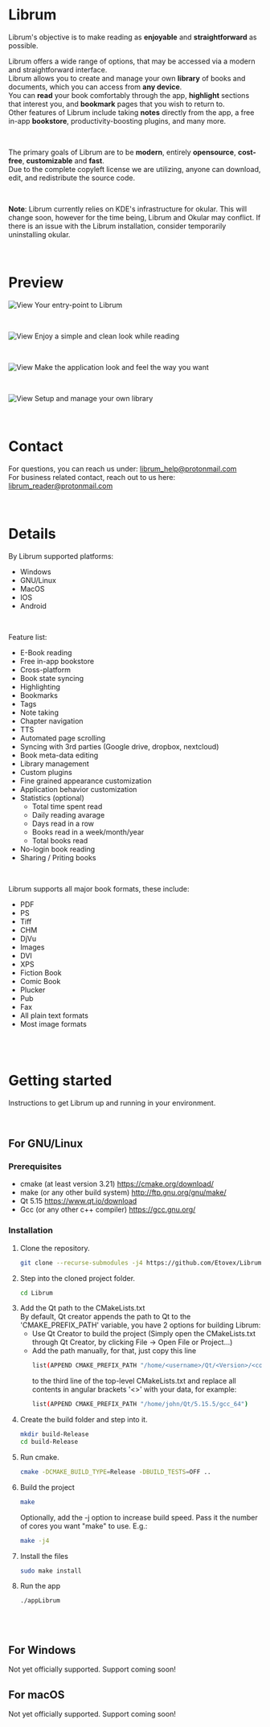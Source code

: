 # Librum

Librum's objective is to make reading as <b>enjoyable</b> and <b>straightforward</b> as possible. <br>

Librum offers a wide range of options, that may be accessed via a modern and straightforward interface.<br>
Librum allows you to create and manage your own <b>library</b> of books and documents, which you can access from <b>any device</b>.<br>
You can <b>read</b> your book comfortably through the app, <b>highlight</b> sections that interest you, and <b>bookmark</b> pages that you wish to return to.<br>
Other features of Librum include taking <b>notes</b> directly from the app, a free in-app <b>bookstore</b>, productivity-boosting plugins, and many more.

<br>

The primary goals of Librum are to be <b>modern</b>, entirely <b>opensource</b>, <b>cost-free</b>, <b>customizable</b> and <b>fast</b>.</br>
Due to the complete copyleft license we are utilizing, anyone can download, edit, and redistribute the source code. 

<br>

<b>Note</b>: Librum currently relies on KDE's infrastructure for okular. This will change soon, however for the time being, Librum and Okular may conflict.
If there is an issue with the Librum installation, consider temporarily uninstalling okular. 

<br>

# Preview

![View](data/app_preview/login_screen.png)
Your entry-point to Librum

<br>

![View](data/app_preview/book_reading.png)
Enjoy a simple and clean look while reading

<br>

![View](data/app_preview/appearance_settings.png)
Make the application look and feel the way you want

<br>

![View](data/app_preview/edit_metadata.png)
Setup and manage your own library

<br>

# Contact


For questions, you can reach us under: librum_help@protonmail.com
<br>
For business related contact, reach out to us here: librum_reader@protonmail.com

<br>

# Details

By Librum supported platforms:
- Windows
- GNU/Linux
- MacOS
- IOS
- Android

<br>

Feature list:
- E-Book reading
- Free in-app bookstore
- Cross-platform
- Book state syncing
- Highlighting
- Bookmarks
- Tags
- Note taking
- Chapter navigation
- TTS
- Automated page scrolling
- Syncing with 3rd parties (Google drive, dropbox, nextcloud)
- Book meta-data editing
- Library management
- Custom plugins
- Fine grained appearance customization
- Application behavior customization
- Statistics (optional)
    - Total time spent read
    - Daily reading avarage
    - Days read in a row
    - Books read in a week/month/year
    - Total books read
- No-login book reading
- Sharing / Priting books

<br>

Librum supports all major book formats, these include:
- PDF
- PS
- Tiff
- CHM
- DjVu
- Images
- DVI
- XPS
- Fiction Book
- Comic Book
- Plucker
- Pub
- Fax
- All plain text formats
- Most image formats


<br><br>

# Getting started

Instructions to get Librum up and running in your environment.

<br>

## For GNU/Linux
### Prerequisites
- cmake (at least version 3.21)     https://cmake.org/download/
- make (or any other build system)  http://ftp.gnu.org/gnu/make/
- Qt 5.15                           https://www.qt.io/download
- Gcc (or any other c++ compiler)   https://gcc.gnu.org/

### Installation
1. Clone the repository.
    ```sh
    git clone --recurse-submodules -j4 https://github.com/Etovex/Librum.git
    ```
2. Step into the cloned project folder.
    ```sh
    cd Librum
    ```
3. Add the Qt path to the CMakeLists.txt<br>
    By default, Qt creator appends the path to Qt to the 'CMAKE_PREFIX_PATH' variable, you have 2 options for building Librum:
    <br>
    - Use Qt Creator to build the project (Simply open the CMakeLists.txt through Qt Creator, by clicking File -> Open File or Project...)
    - Add the path manually, for that, just copy this line
        ```sh
        list(APPEND CMAKE_PREFIX_PATH "/home/<username>/Qt/<Version>/<compiler>")
        ```
        to the third line of the top-level CMakeLists.txt and replace all contents in angular brackets '<>' with your data, for example:
        ```sh
        list(APPEND CMAKE_PREFIX_PATH "/home/john/Qt/5.15.5/gcc_64")
        ```
4. Create the build folder and step into it.
    ```sh
    mkdir build-Release
    cd build-Release
    ```
5. Run cmake.
    ```sh
    cmake -DCMAKE_BUILD_TYPE=Release -DBUILD_TESTS=OFF ..
    ```
6. Build the project
    ```sh
    make
    ```
    Optionally, add the -j option to increase build speed. Pass it the number of cores you want "make" to use. E.g.:
    ```sh
    make -j4
    ```
7. Install the files
    ```sh
    sudo make install
    ```
8. Run the app
    ```sh
    ./appLibrum
    ```
<br>


<br>

## For Windows
Not yet officially supported. Support coming soon!

## For macOS
Not yet officially supported. Support coming soon!
